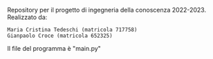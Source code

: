 Repository per il progetto di ingegneria della conoscenza 2022-2023. Realizzato da:

    Maria Cristina Tedeschi (matricola 717758)
    Gianpaolo Croce (matricola 652325)
Il file del programma è "main.py"
